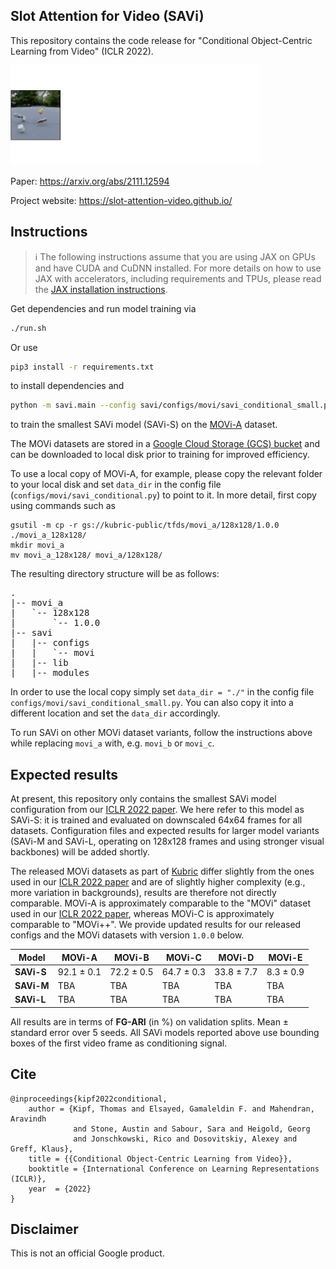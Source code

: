 ## Slot Attention for Video (SAVi)

This repository contains the code release for "Conditional Object-Centric
Learning from Video" (ICLR 2022).

<img src="savi.gif" alt="SAVi animation" width="400"/>

Paper: https://arxiv.org/abs/2111.12594

Project website: https://slot-attention-video.github.io/


## Instructions
> ℹ️ The following instructions assume that you are using JAX on GPUs and have CUDA and CuDNN installed. For more details on how to use JAX with accelerators, including requirements and TPUs, please read the [JAX installation instructions](https://github.com/google/jax#installation).

Get dependencies and run model training via
```sh
./run.sh
```

Or use
```sh
pip3 install -r requirements.txt
```
to install dependencies and
```sh
python -m savi.main --config savi/configs/movi/savi_conditional_small.py --workdir tmp/
```
to train the smallest SAVi model (SAVi-S) on the [MOVi-A](https://github.com/google-research/kubric/blob/main/challenges/movi/README.md) dataset.

The MOVi datasets are stored in a [Google Cloud Storage (GCS) bucket](https://console.cloud.google.com/storage/browser/kubric-public/tfds)
and can be downloaded to local disk prior to training for improved efficiency.

To use a local copy of MOVi-A, for example, please copy the relevant folder to your local disk and set `data_dir` in the config file (`configs/movi/savi_conditional.py`) to point to it.  In more detail, first copy using commands such as

```
gsutil -m cp -r gs://kubric-public/tfds/movi_a/128x128/1.0.0 ./movi_a_128x128/
mkdir movi_a
mv movi_a_128x128/ movi_a/128x128/
```

The resulting directory structure will be as follows:
<pre>
.
|-- movi_a
|   `-- 128x128
|       `-- 1.0.0
|-- savi
|   |-- configs
|   |   `-- movi
|   |-- lib
|   |-- modules
</pre>

In order to use the local copy simply set `data_dir = "./"` in the config file `configs/movi/savi_conditional_small.py`. You can also copy it into a different location and set the `data_dir` accordingly.

To run SAVi on other MOVi dataset variants, follow the instructions above while replacing `movi_a` with, e.g. `movi_b` or `movi_c`.

## Expected results

At present, this repository only contains the smallest SAVi model configuration from our [ICLR 2022 paper](https://arxiv.org/abs/2111.12594). We here refer to this model as SAVi-S: it is trained and evaluated on downscaled 64x64 frames for all datasets. Configuration files and expected results for larger model variants (SAVi-M and SAVi-L, operating on 128x128 frames and using stronger visual backbones) will be added shortly.

The released MOVi datasets as part of [Kubric](https://github.com/google-research/kubric/) differ slightly from the ones used in our [ICLR 2022 paper](https://arxiv.org/abs/2111.12594) and are of slightly higher complexity (e.g., more variation in backgrounds), results are therefore not directly comparable. MOVi-A is approximately comparable to the "MOVi" dataset used in our [ICLR 2022 paper](https://arxiv.org/abs/2111.12594), whereas MOVi-C is approximately comparable to "MOVi++". We provide updated results for our released configs and the MOVi datasets with version `1.0.0` below.

| Model      | MOVi-A     | MOVi-B     | MOVi-C     | MOVi-D     | MOVi-E     |
|------------|------------|------------|------------|------------|------------|
| **SAVi-S** | 92.1 ± 0.1 | 72.2 ± 0.5 | 64.7 ± 0.3 | 33.8 ± 7.7 | 8.3 ± 0.9  |
| **SAVi-M** | TBA        | TBA        | TBA        | TBA        | TBA        |
| **SAVi-L** | TBA        | TBA        | TBA        | TBA        | TBA        |

All results are in terms of **FG-ARI** (in %) on validation splits. Mean ± standard error over 5 seeds. All SAVi models reported above use bounding boxes of the first video frame as conditioning signal.

## Cite

```
@inproceedings{kipf2022conditional,
    author = {Kipf, Thomas and Elsayed, Gamaleldin F. and Mahendran, Aravindh
              and Stone, Austin and Sabour, Sara and Heigold, Georg
              and Jonschkowski, Rico and Dosovitskiy, Alexey and Greff, Klaus},
    title = {{Conditional Object-Centric Learning from Video}},
    booktitle = {International Conference on Learning Representations (ICLR)},
    year  = {2022}
}
```

## Disclaimer
This is not an official Google product.

